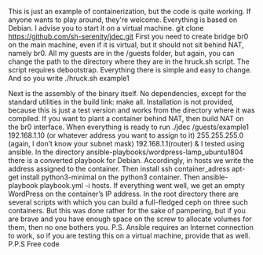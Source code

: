 This is just an example of containerization, but the code is quite working. If anyone wants to play around, they're welcome. Everything is based on Debian. I advise you to start it on a virtual machine.
git clone https://github.com/sh-serenity/jdec.git
First you need to create bridge br0 on the main machine, even if it is virtual, but it should not sit behind NAT, namely br0. All my guests are in the /guests folder, but again, you can change the path to the directory where they are in the hruck.sh script. The script requires debootstrap. Everything there is simple and easy to change. And so you write ./hruck.sh example1

Next is the assembly of the binary itself. No dependencies, except for the standard utilities in the build link: make all. Installation is not provided, because this is just a test version and works from the directory where it was compiled. If you want to plant a container behind NAT, then build NAT on the br0 interface. When everything is ready to run ./jdec /guests/example1 192.168.1.10 (or whatever address you want to assign to it) 255.255.255.0 (again, I don’t know your subnet mask) 192.168.1.1(router) &
I tested using ansible. In the directory ansible-playbooks/wordpress-lamp_ubuntu1804 there is a converted playbook for Debian. Accordingly, in hosts we write the address assigned to the container. Then install ssh container_adress apt-get install python3-minimal on the python3 container. Then ansible-playbook playbook.yml -i hosts. If everything went well, we get an empty WordPress on the container’s IP address.
In the root directory there are several scripts with which you can build a full-fledged ceph on three such containers. But this was done rather for the sake of pampering, but if you are brave and you have enough space on the screw to allocate volumes for them, then no one bothers you.
P.S. Ansible requires an Internet connection to work, so if you are testing this on a virtual machine, provide that as well.
P.P.S Free code
